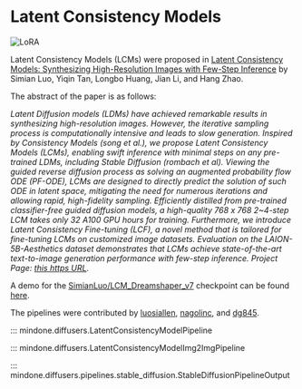 <!--Copyright 2024 The HuggingFace Team. All rights reserved.

Licensed under the Apache License, Version 2.0 (the "License"); you may not use this file except in compliance with
the License. You may obtain a copy of the License at

http://www.apache.org/licenses/LICENSE-2.0

Unless required by applicable law or agreed to in writing, software distributed under the License is distributed on
an "AS IS" BASIS, WITHOUT WARRANTIES OR CONDITIONS OF ANY KIND, either express or implied. See the License for the
specific language governing permissions and limitations under the License.
-->

# Latent Consistency Models

<div class="flex flex-wrap space-x-1">
  <img alt="LoRA" src="https://img.shields.io/badge/LoRA-d8b4fe?style=flat"/>
</div>

Latent Consistency Models (LCMs) were proposed in [Latent Consistency Models: Synthesizing High-Resolution Images with Few-Step Inference](https://huggingface.co/papers/2310.04378) by Simian Luo, Yiqin Tan, Longbo Huang, Jian Li, and Hang Zhao.

The abstract of the paper is as follows:

*Latent Diffusion models (LDMs) have achieved remarkable results in synthesizing high-resolution images. However, the iterative sampling process is computationally intensive and leads to slow generation. Inspired by Consistency Models (song et al.), we propose Latent Consistency Models (LCMs), enabling swift inference with minimal steps on any pre-trained LDMs, including Stable Diffusion (rombach et al). Viewing the guided reverse diffusion process as solving an augmented probability flow ODE (PF-ODE), LCMs are designed to directly predict the solution of such ODE in latent space, mitigating the need for numerous iterations and allowing rapid, high-fidelity sampling. Efficiently distilled from pre-trained classifier-free guided diffusion models, a high-quality 768 x 768 2~4-step LCM takes only 32 A100 GPU hours for training. Furthermore, we introduce Latent Consistency Fine-tuning (LCF), a novel method that is tailored for fine-tuning LCMs on customized image datasets. Evaluation on the LAION-5B-Aesthetics dataset demonstrates that LCMs achieve state-of-the-art text-to-image generation performance with few-step inference. Project Page: [this https URL](https://latent-consistency-models.github.io/).*

A demo for the [SimianLuo/LCM_Dreamshaper_v7](https://huggingface.co/SimianLuo/LCM_Dreamshaper_v7) checkpoint can be found [here](https://huggingface.co/spaces/SimianLuo/Latent_Consistency_Model).

The pipelines were contributed by [luosiallen](https://luosiallen.github.io/), [nagolinc](https://github.com/nagolinc), and [dg845](https://github.com/dg845).


::: mindone.diffusers.LatentConsistencyModelPipeline

::: mindone.diffusers.LatentConsistencyModelImg2ImgPipeline

::: mindone.diffusers.pipelines.stable_diffusion.StableDiffusionPipelineOutput
